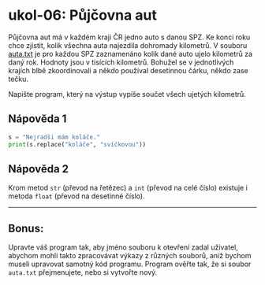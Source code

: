 # ukol-06: Půjčovna aut

Půjčovna aut má v každém kraji ČR jedno auto s danou SPZ. Ke konci roku chce zjistit, kolik všechna auta najezdila dohromady kilometrů. V souboru [auta.txt](https://kodim.cz/czechitas/python-data/zaklady-programovani/soubory/excs/pujcovna/assets/auta.txt) je pro každou SPZ zaznamenáno kolik dané auto ujelo kilometrů za daný rok. Hodnoty jsou v tisících kilometrů. Bohužel se v jednotlivých krajích blbě zkoordinovali a někdo používal desetinnou čárku, někdo zase tečku.

Napište program, který na výstup vypíše součet všech ujetých kilometrů.

## Nápověda 1

```py
s = "Nejradši mám koláče."
print(s.replace("koláče", "svíčkovou"))
```

## Nápověda 2
Krom metod `str` (převod na řetězec) a `int` (převod na celé číslo) existuje i metoda `float` (převod na desetinné číslo).

---

## Bonus:
Upravte váš program tak, aby jméno souboru k otevření zadal uživatel, abychom mohli takto zpracovávat výkazy z různých souborů, aniž bychom museli upravovat samotný kód programu. Program ověřte tak, že si soubor `auta.txt` přejmenujete, nebo si vytvořte nový.
